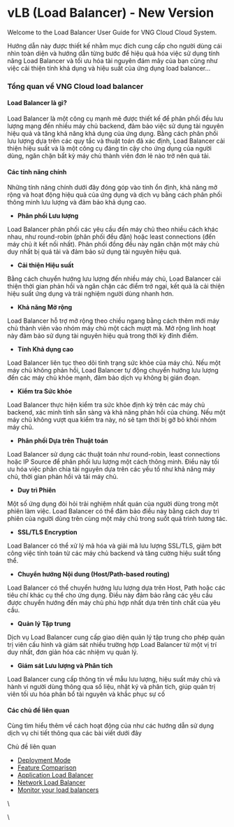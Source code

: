# vLB (Load Balancer) - New Version

Welcome to the Load Balancer User Guide for VNG Cloud Cloud System.

Hướng dẫn này được thiết kế nhằm mục đích cung cấp cho người dùng cái nhìn toàn diện và hướng dẫn từng bước để hiệu quả hóa việc sử dụng tính năng Load Balancer và tối ưu hóa tài nguyên đám mây của bạn cũng như việc cải thiện tính khả dụng và hiệu suất của ứng dụng load balancer...

### Tổng quan về VNG Cloud load balancer <a href="#vlb-loadbalancer-newversion-tongquanvevngcloudloadbalancer" id="vlb-loadbalancer-newversion-tongquanvevngcloudloadbalancer"></a>

#### Load Balancer là gì? <a href="#vlb-loadbalancer-newversion-loadbalancerlagi" id="vlb-loadbalancer-newversion-loadbalancerlagi"></a>

Load Balancer là một công cụ mạnh mẽ được thiết kế để phân phối đều lưu lượng mạng đến nhiều máy chủ backend, đảm bảo việc sử dụng tài nguyên hiệu quả và tăng khả năng khả dụng của ứng dụng. Bằng cách phân phối lưu lượng dựa trên các quy tắc và thuật toán đã xác định, Load Balancer cải thiện hiệu suất và là một công cụ đáng tin cậy cho ứng dụng của người dùng, ngăn chặn bất kỳ máy chủ thành viên đơn lẻ nào trở nên quá tải.

#### Các tính năng chính <a href="#vlb-loadbalancer-newversion-cactinhnangchinh" id="vlb-loadbalancer-newversion-cactinhnangchinh"></a>

Những tính năng chính dưới đây đóng góp vào tính ổn định, khả năng mở rộng và hoạt động hiệu quả của ứng dụng và dịch vụ bằng cách phân phối thông minh lưu lượng và đảm bảo khả dụng cao.

* **Phân phối Lưu lượng**

Load Balancer phân phối các yêu cầu đến máy chủ theo nhiều cách khác nhau, như round-robin (phân phối đều đặn) hoặc least connections (đến máy chủ ít kết nối nhất). Phân phối đồng đều này ngăn chặn một máy chủ duy nhất bị quá tải và đảm bảo sử dụng tài nguyên hiệu quả.

* **Cải thiện Hiệu suất**

Bằng cách chuyển hướng lưu lượng đến nhiều máy chủ, Load Balancer cải thiện thời gian phản hồi và ngăn chặn các điểm trở ngại, kết quả là cải thiện hiệu suất ứng dụng và trải nghiệm người dùng nhanh hơn.

* **Khả năng Mở rộng**

Load Balancer hỗ trợ mở rộng theo chiều ngang bằng cách thêm mới máy chủ thành viên vào nhóm máy chủ một cách mượt mà. Mở rộng linh hoạt này đảm bảo sử dụng tài nguyên hiệu quả trong thời kỳ đỉnh điểm.

* **Tính Khả dụng cao**

Load Balancer liên tục theo dõi tình trạng sức khỏe của máy chủ. Nếu một máy chủ không phản hồi, Load Balancer tự động chuyển hướng lưu lượng đến các máy chủ khỏe mạnh, đảm bảo dịch vụ không bị gián đoạn.

* **Kiểm tra Sức khỏe**

Load Balancer thực hiện kiểm tra sức khỏe định kỳ trên các máy chủ backend, xác minh tính sẵn sàng và khả năng phản hồi của chúng. Nếu một máy chủ không vượt qua kiểm tra này, nó sẽ tạm thời bị gỡ bỏ khỏi nhóm máy chủ.

* **Phân phối Dựa trên Thuật toán**

Load Balancer sử dụng các thuật toán như round-robin, least connections hoặc IP Source để phân phối lưu lượng một cách thông minh. Điều này tối ưu hóa việc phân chia tài nguyên dựa trên các yếu tố như khả năng máy chủ, thời gian phản hồi và tải máy chủ.

* **Duy trì Phiên**

Một số ứng dụng đòi hỏi trải nghiệm nhất quán của người dùng trong một phiên làm việc. Load Balancer có thể đảm bảo điều này bằng cách duy trì phiên của người dùng trên cùng một máy chủ trong suốt quá trình tương tác.

* **SSL/TLS Encryption**

Load Balancer có thể xử lý mã hóa và giải mã lưu lượng SSL/TLS, giảm bớt công việc tính toán từ các máy chủ backend và tăng cường hiệu suất tổng thể.

* **Chuyển hướng Nội dung (Host/Path-based routing)**

Load Balancer có thể chuyển hướng lưu lượng dựa trên Host, Path hoặc các tiêu chí khác cụ thể cho ứng dụng. Điều này đảm bảo rằng các yêu cầu được chuyển hướng đến máy chủ phù hợp nhất dựa trên tính chất của yêu cầu.

* **Quản lý Tập trung**

Dịch vụ Load Balancer cung cấp giao diện quản lý tập trung cho phép quản trị viên cấu hình và giám sát nhiều trường hợp Load Balancer từ một vị trí duy nhất, đơn giản hóa các nhiệm vụ quản lý.

* **Giám sát Lưu lượng và Phân tích**

Load Balancer cung cấp thông tin về mẫu lưu lượng, hiệu suất máy chủ và hành vi người dùng thông qua số liệu, nhật ký và phân tích, giúp quản trị viên tối ưu hóa phân bổ tài nguyên và khắc phục sự cố

#### Các chủ đề liên quan <a href="#vlb-loadbalancer-newversion-cacchudelienquan" id="vlb-loadbalancer-newversion-cacchudelienquan"></a>

Cùng tìm hiểu thêm về cách hoạt động của như các hướng dẫn sử dụng dịch vụ chi tiết thông qua các bài viết dưới đây

Chủ đề liên quan

* [Deployment Mode](deployment-mode.md)
* [Feature Comparison](feature-comparison.md)
* [Application Load Balancer](application-load-balancer/)
* [Network Load Balancer](network-load-balancer/)
* [Monitor your load balancers](giam-sat-hoat-dong-lb/)

\


\
